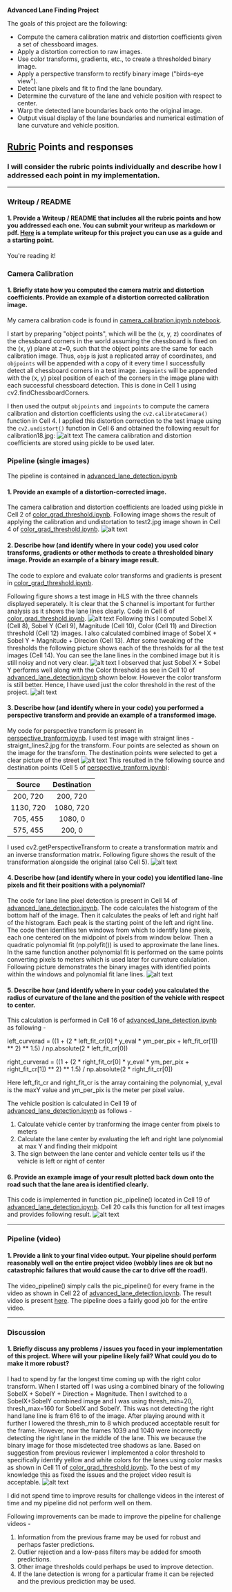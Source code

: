 **Advanced Lane Finding Project**

The goals of this project are the following:

* Compute the camera calibration matrix and distortion coefficients given a set of chessboard images.
* Apply a distortion correction to raw images.
* Use color transforms, gradients, etc., to create a thresholded binary image.
* Apply a perspective transform to rectify binary image ("birds-eye view").
* Detect lane pixels and fit to find the lane boundary.
* Determine the curvature of the lane and vehicle position with respect to center.
* Warp the detected lane boundaries back onto the original image.
* Output visual display of the lane boundaries and numerical estimation of lane curvature and vehicle position.

[//]: # (Image References)

[image1]: ./output_images/Display_Images/camera_calib_example.jpg "Camera Calib Example"
[image2]: ./output_images/Display_Images/test_img_calib_example.jpg "Camera Calib Test"
[image3]: ./output_images/Display_Images/HLS_exampls.jpg "HLS Example"
[image4]: ./output_images/Display_Images/combined_threshold.jpg "Combined Thresholds"
[image5]: ./output_images/Display_Images/compare_combined_thresholds.jpg "Compare combined thersholds"
[image6]: ./output_images/Display_Images/persp_transform_example.jpg "Perspective Transform Example"
[image7]: ./output_images/Display_Images/persp_transform_sidebyside.jpg "Perspective Transform Result"
[image8]: ./output_images/Display_Images/lane_lines_identified.jpg "Lane Lines Identified"
[image9]: ./output_images/Display_Images/result_images.jpg "Result Images"
[image10]: ./output_images/Display_Images/problem_frame.jpg "Result Images"
[video1]: ./output_videos/project_video.mp4 "Output Project Video"
[video2]: ./output_videos/challenge_video.mp4 "Output Challenge Video"
[video3]: ./output_videos/harder_challenge_video.mp4 "Video"


## [Rubric](https://review.udacity.com/#!/rubrics/571/view) Points and responses

### I will consider the rubric points individually and describe how I addressed each point in my implementation.  

---

### Writeup / README

#### 1. Provide a Writeup / README that includes all the rubric points and how you addressed each one.  You can submit your writeup as markdown or pdf.  [Here](https://github.com/udacity/CarND-Advanced-Lane-Lines/blob/master/writeup_template.md) is a template writeup for this project you can use as a guide and a starting point.  

You're reading it!

### Camera Calibration

#### 1. Briefly state how you computed the camera matrix and distortion coefficients. Provide an example of a distortion corrected calibration image.

My camera calibration code is found in [camera_calibration.ipynb notebook](https://github.com/prasadshingne/CarND-Advanced-Lane-Lines/blob/master/camera_calibration.ipynb). 

I start by preparing "object points", which will be the (x, y, z) coordinates of the chessboard corners in the world assuming the chessboard is fixed on the (x, y) plane at z=0, such that the object points are the same for each calibration image.  Thus, `objp` is just a replicated array of coordinates, and `objpoints` will be appended with a copy of it every time I successfully detect all chessboard corners in a test image.  `imgpoints` will be appended with the (x, y) pixel position of each of the corners in the image plane with each successful chessboard detection. This is done in Cell 1 using cv2.findChessboardCorners.

I then used the output `objpoints` and `imgpoints` to compute the camera calibration and distortion coefficients using the `cv2.calibrateCamera()` function in Cell 4.  I applied this distortion correction to the test image using the `cv2.undistort()` function in Cell 6 and obtained the following result for calibration18.jpg: 
![alt text][image1]
The camera calibration and distortion coefficients are stored using pickle to be used later.

### Pipeline (single images)

The pipeline is contained in [advanced_lane_detection.ipynb](https://github.com/prasadshingne/CarND-Advanced-Lane-Lines/blob/master/advanced_lane_detection.ipynb)

#### 1. Provide an example of a distortion-corrected image.

The camera calibration and distortion coefficients are loaded using pickle in Cell 2 of [color_grad_threshold.ipynb](https://github.com/prasadshingne/CarND-Advanced-Lane-Lines/blob/master/color_grad_threshold.ipynb). Following image shows the result of applying the calibration and undistortation to test2.jpg image shown in Cell 4 of [color_grad_threshold.ipynb](https://github.com/prasadshingne/CarND-Advanced-Lane-Lines/blob/master/color_grad_threshold.ipynb).
![alt text][image2]

#### 2. Describe how (and identify where in your code) you used color transforms, gradients or other methods to create a thresholded binary image.  Provide an example of a binary image result.

The code to explore and evaluate color transforms and gradients is present in [color_grad_threshold.ipynb](https://github.com/prasadshingne/CarND-Advanced-Lane-Lines/blob/master/color_grad_threshold.ipynb). 

Following figure shows a test image in HLS with the three channels displayed seperately. It is clear that the S channel is important for further analysis as it shows the lane lines clearly. Code in Cell 6 of [color_grad_threshold.ipynb](https://github.com/prasadshingne/CarND-Advanced-Lane-Lines/blob/master/color_grad_threshold.ipynb).
![alt text][image3]
Following this I computed Sobel X (Cell 8), Sobel Y (Cell 9), Magnitude (Cell 10), Color (Cell 11) and Direction threshold (Cell 12) images. I also calculated combined image of  Sobel X + Sobel Y + Magnitude + Direcion (Cell 13). After some tweaking of the thresholds the following picture shows each of the thresholds for all the test images (Cell 14). You can see the lane lines in the combined image but it is still noisy and not very clear.
![alt text][image4]
I observed that just Sobel X + Sobel Y performs well along with the Color threshold as see in Cell 10 of [advanced_lane_detection.ipynb](https://github.com/prasadshingne/CarND-Advanced-Lane-Lines/blob/master/advanced_lane_detection.ipynb) shown below. However the color transform is still better. Hence, I have used just the color threshold in the rest of the project. 
![alt text][image5]

#### 3. Describe how (and identify where in your code) you performed a perspective transform and provide an example of a transformed image.

My code for perspective transform is present in [perspective_tranform.ipynb](https://github.com/prasadshingne/CarND-Advanced-Lane-Lines/blob/master/perspective_tranform.ipynb). I used test image with straignt lines - straignt_lines2.jpg for the transform. Four points are selected as shown on the image for the transform. The destination points were selected to get a clear picture of the street
![alt text][image6]
This resulted in the following source and destination points (Cell 5 of [perspective_tranform.ipynb](https://github.com/prasadshingne/CarND-Advanced-Lane-Lines/blob/master/perspective_tranform.ipynb)):

| Source        | Destination   | 
|:-------------:|:-------------:| 
| 200, 720      | 200, 720      | 
| 1130, 720     | 1080, 720     |
| 705, 455      | 1080, 0       |
| 575, 455      | 200, 0        |

I used cv2.getPerspectiveTransform to create a transformation matrix and an inverse transformation matrix. Following figure shows the result of the transformation alongside the original (also Cell 5). 
![alt text][image7]

#### 4. Describe how (and identify where in your code) you identified lane-line pixels and fit their positions with a polynomial?

The code for lane line pixel detection is present in Cell 14 of [advanced_lane_detection.ipynb](https://github.com/prasadshingne/CarND-Advanced-Lane-Lines/blob/master/advanced_lane_detection.ipynb). The code calculates the histogram of the bottom half of the image. Then it calculates the peaks of left and right half of the histogram. Each peak is the starting point of the left and right line. The code then identifies ten windows from which to identify lane pixels, each one centered on the midpoint of pixels from window below. Then a quadratic polynomial fit (np.polyfit()) is used to approximate the lane lines. In the same function another polynomial fit is performed on the same points converting pixels to meters which is used later for curvature calulation. Following picture demonstrates the binary images with identified points within the windows and polynomial fit lane lines.
![alt text][image8]

#### 5. Describe how (and identify where in your code) you calculated the radius of curvature of the lane and the position of the vehicle with respect to center.

This calculation is performed in Cell 16 of [advanced_lane_detection.ipynb](https://github.com/prasadshingne/CarND-Advanced-Lane-Lines/blob/master/advanced_lane_detection.ipynb) as following - 

left_curverad = ((1 + (2 * left_fit_cr[0] * y_eval * ym_per_pix + left_fit_cr[1]) ** 2) ** 1.5) / np.absolute(2 * left_fit_cr[0])

right_curverad = ((1 + (2 * right_fit_cr[0] * y_eval * ym_per_pix + right_fit_cr[1]) ** 2) ** 1.5) / np.absolute(2 * right_fit_cr[0])

Here left_fit_cr and right_fit_cr is the array containing the polynomial, y_eval is the maxY value and ym_per_pix is the meter per pixel value. 

The vehicle position is calculated in Cell 19 of [advanced_lane_detection.ipynb](https://github.com/prasadshingne/CarND-Advanced-Lane-Lines/blob/master/advanced_lane_detection.ipynb) as follows - 
1. Calculate vehicle center by tranforming the image center from pixels to meters
2. Calculate the lane center by evaluating the left and right lane polynomial at max Y and finding their midpoint
3. The sign between the lane center and vehicle center tells us if the vehicle is left or right of center

#### 6. Provide an example image of your result plotted back down onto the road such that the lane area is identified clearly.

This code is implemented in function pic_pipeline() located in Cell 19 of [advanced_lane_detection.ipynb](https://github.com/prasadshingne/CarND-Advanced-Lane-Lines/blob/master/advanced_lane_detection.ipynb). Cell 20 calls this function for all test images and provides following result.
![alt text][image9]

---

### Pipeline (video)

#### 1. Provide a link to your final video output.  Your pipeline should perform reasonably well on the entire project video (wobbly lines are ok but no catastrophic failures that would cause the car to drive off the road!).

The video_pipeline() simply calls the pic_pipeline() for every frame in the video as shown in Cell 22 of [advanced_lane_detection.ipynb](https://github.com/prasadshingne/CarND-Advanced-Lane-Lines/blob/master/advanced_lane_detection.ipynb). The result video is present [here](./output_videos/project_video.mp4). The pipeline does a fairly good job for the entire video.

---

### Discussion

#### 1. Briefly discuss any problems / issues you faced in your implementation of this project.  Where will your pipeline likely fail?  What could you do to make it more robust?

I had to spend by far the longest time coming up with the right color transform. When I started off I was using a combined binary of the following SobelX + SobelY + Direction + Magnitude. Then I switched to a SobelX+SobelY combined image and I was using thresh_min=20, thresh_max=160 for SobelX and SobelY. This was not detecting the right hand lane line is fram 616 to of the image. After playing around with it further I lowered the thresh_min to 8 which produced acceptable result for the frame. However, now the frames 1039 and 1040 were incorrectly detecting the right lane in the middle of the lane. This we because the binary image for those misdetected tree shadows as lane. Based on suggestion from previous reviewer I implemented a color threshold to specifically identify yellow and white colors for the lanes using color masks as shown in Cell 11 of [color_grad_threshold.ipynb](https://view5639f7e7.udacity-student-workspaces.com/notebooks/CarND-Advanced-Lane-Lines/color_grad_threshold.ipynb). To the best of my knowledge this as fixed the issues and the project video result is acceptable.
![alt text][image10]

I did not spend time to improve results for challenge videos in the interest of time and my pipeline did not perform well on them. 

Following improvements can be made to improve the pipeline for challenge videos - 
1. Information from the previous frame may be used for robust and perhaps faster predictions.
2. Outlier rejection and a low-pass filters may be added for smooth predictions.
3. Other image thresholds could perhaps be used to improve detection.
4. If the lane detection is wrong for a particular frame it can be rejected and the previous prediction may be used.
